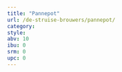 ```yaml
---
title: "Pannepot"
url: /de-struise-brouwers/pannepot/
category: 
style: 
abv: 10
ibu: 0
srm: 0
upc: 0
---
```


